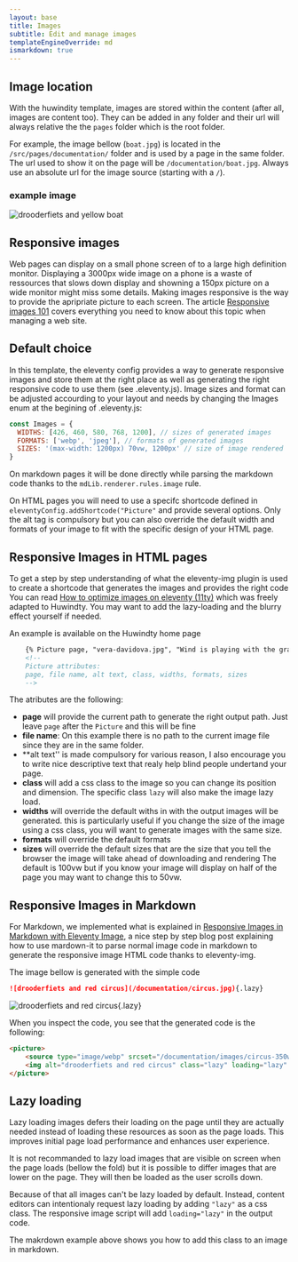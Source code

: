 ```yaml
---
layout: base
title: Images
subtitle: Edit and manage images
templateEngineOverride: md
ismarkdown: true
---
```

## Image location

With the huwindity template, images are stored within the content (after all, images are content too). They can be added in any folder and their url will always relative the the `pages` folder which is the root folder.

For example, the image bellow (`boat.jpg`) is located in the `/src/pages/documentation/` folder and is used by a page in the same folder. The url used to show it on the page will be `/documentation/boat.jpg`. Always use an absolute url for the image source (starting with a `/`).

### example image
![drooderfiets and yellow boat](/documentation/boat.jpg)


## Responsive images

Web pages can display on a small phone screen of to a large high definition monitor. Displaying a 3000px wide image on a phone is a waste of ressources that slows down display and showning a 150px picture on a wide monitor might miss some details. Making images responsive is the way to provide the apripriate picture to each screen.
The article [Responsive images 101](https://cloudfour.com/thinks/responsive-images-101-definitions/) covers everything you need to know about this topic when managing a web site.

## Default choice

In this template, the eleventy config provides a way to generate responsive images and store them at the right place as well as generating the right responsive code to use them (see .eleventy.js). Image sizes and format can be adjusted accourding to your layout and needs by changing the Images enum at the begining of .eleventy.js:

```js
const Images = {
  WIDTHS: [426, 460, 580, 768, 1200], // sizes of generated images
  FORMATS: ['webp', 'jpeg'], // formats of generated images
  SIZES: '(max-width: 1200px) 70vw, 1200px' // size of image rendered
}
```

On markdown pages it will be done directly while parsing the markdown code thanks to the `mdLib.renderer.rules.image` rule.

On HTML pages you will need to use a specifc shortcode defined in `eleventyConfig.addShortcode("Picture"` and provide several options. Only the alt tag is compulsory but you can also override the default width and formats of your image to fit with the specific design of your HTML page.

## Responsive Images in HTML pages

To get a step by step understanding of what the eleventy-img plugin is used to create a shortcode that generates the images and provides the right code You can read [How to optimize images on eleventy (11ty)](https://dev.to/22mahmoud/how-to-optimize-and-lazyload-images-on-eleventy-11ty-206h) which was freely adapted to Huwindty. You may want to add the lazy-loading and the blurry effect yourself if needed.

An example is available on the Huwindty home page
```html
    {% Picture page, "vera-davidova.jpg", "Wind is playing with the grass and they are dancing and enjoying the magical moment in their lives. Tinos, Greece", undefined, undefined, undefined, undefined %}
    <!-- 
    Picture attributes: 
    page, file name, alt text, class, widths, formats, sizes 
    -->
```
The atributes are the following:
- **page** will provide the current path to generate the right output path. Just leave `page` after the `Picture` and this will be fine
- **file name**: On this example there is no path to the current image file since they are in the same folder.
- **alt text'' is made compulsory for various reason, I also encourage you to write nice descriptive text that realy help blind people undertand your page.
- **class** will add a css class to the image so you can change its position and dimension. The specific class `lazy` will also make the image lazy load.
- **widths** will override the default withs in with the output images will be generated. this is particularly useful if you change the size of the image using a css class, you will want to generate images with the same size.
- **formats** will override the default formats
- **sizes** will override the default sizes that are the size that you tell the browser the image will take ahead of downloading and rendering The default is 100vw but if you know your image will display on half of the page you may want to change this to 50vw.

## Responsive Images in Markdown

For Markdown, we implemented what is explained in [Responsive Images in Markdown with Eleventy Image](https://tomichen.com/blog/posts/20220416-responsive-images-in-markdown-with-eleventy-image/), a nice step by step blog post explaining how to use mardown-it to parse normal image code in markdown to generate the responsive image HTML code thanks to eleventy-img.

The image bellow is generated with the simple code
```markdown
![drooderfiets and red circus](/documentation/circus.jpg){.lazy}
```
![drooderfiets and red circus](/documentation/circus.jpg){.lazy}

When you inspect the code, you see that the generated code is the following:

```html
<picture>
    <source type="image/webp" srcset="/documentation/images/circus-350w.webp 350w, /documentation/images/circus-700w.webp 700w, /documentation/images/circus-750w.webp 750w, /documentation/images/circus-1200w.webp 1200w, /documentation/images/circus-1500w.webp 1500w, /documentation/images/circus-2000w.webp 2000w" sizes="(max-width: 400px) 380px, (max-width: 470px) 450px, (max-width: 841px) 640px, (max-width: 1100px) 640px, 764px">
    <img alt="drooderfiets and red circus" class="lazy" loading="lazy" decoding="async" title="" src="/documentation/images/circus-350w.jpeg" width="2000" height="1500" srcset="/documentation/images/circus-350w.jpeg 350w, /documentation/images/circus-700w.jpeg 700w, /documentation/images/circus-750w.jpeg 750w, /documentation/images/circus-1200w.jpeg 1200w, /documentation/images/circus-1500w.jpeg 1500w, /documentation/images/circus-2000w.jpeg 2000w" sizes="(max-width: 400px) 380px, (max-width: 470px) 450px, (max-width: 841px) 640px, (max-width: 1100px) 640px, 764px">
</picture>
```
## Lazy loading

Lazy loading images defers their loading on the page until they are actually needed instead of loading these resources as soon as the page loads. This improves initial page load performance and enhances user experience.

It is not recommanded to lazy load images that are visible on screen when the page loads (bellow the fold) but it is possible to differ images that are lower on the page. They will then be loaded as the user scrolls down.

Because of that all images can't be lazy loaded by default. Instead, content editors can intentionaly request lazy loading by adding `"lazy"` as a css class. The responsive image script will add `loading="lazy"` in the output code.

The makrdown example above shows you how to add this class to an image in markdown.

